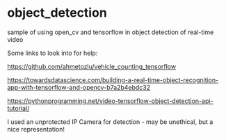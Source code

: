 # object_detection
sample of using open_cv and tensorflow in object detection of real-time video

Some links to look into for help:

https://github.com/ahmetozlu/vehicle_counting_tensorflow

https://towardsdatascience.com/building-a-real-time-object-recognition-app-with-tensorflow-and-opencv-b7a2b4ebdc32

https://pythonprogramming.net/video-tensorflow-object-detection-api-tutorial/

I used an unprotected IP Camera for detection - may be unethical, but a nice representation!
